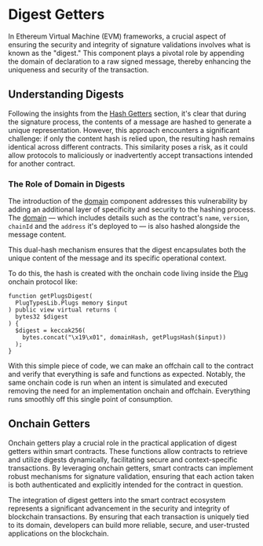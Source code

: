 # Digest Getters

In Ethereum Virtual Machine (EVM) frameworks, a crucial aspect of ensuring the security and integrity of signature validations involves what is known as the "digest." This component plays a pivotal role by appending the domain of declaration to a raw signed message, thereby enhancing the uniqueness and security of the transaction.

## Understanding Digests

Following the insights from the [Hash Getters](/decoders/hash-getters) section, it's clear that during the signature process, the contents of a message are hashed to generate a unique representation. However, this approach encounters a significant challenge: if only the content hash is relied upon, the resulting hash remains identical across different contracts. This similarity poses a risk, as it could allow protocols to maliciously or inadvertently accept transactions intended for another contract.

### The Role of Domain in Digests

The introduction of the [domain](/generated/base-types/EIP712Domain) component addresses this vulnerability by adding an additional layer of specificity and security to the hashing process. The [domain](/generated/base-types/EIP712Domain) — which includes details such as the contract's `name`, `version`, `chainId` and the `address` it's deployed to — is also hashed alongside the message content.

This dual-hash mechanism ensures that the digest encapsulates both the unique content of the message and its specific operational context.

To do this, the hash is created with the onchain code living inside the [Plug](/) onchain protocol like:

```solidity
function getPlugsDigest(
  PlugTypesLib.Plugs memory $input
) public view virtual returns (
  bytes32 $digest
) {
  $digest = keccak256(
    bytes.concat("\x19\x01", domainHash, getPlugsHash($input))
  );
}
```

With this simple piece of code, we can make an offchain call to the contract and verify that everything is safe and functions as expected. Notably, the same onchain code is run when an intent is simulated and executed removing the need for an implementation onchain and offchain. Everything runs smoothly off this single point of consumption.

## Onchain Getters

Onchain getters play a crucial role in the practical application of digest getters within smart contracts. These functions allow contracts to retrieve and utilize digests dynamically, facilitating secure and context-specific transactions. By leveraging onchain getters, smart contracts can implement robust mechanisms for signature validation, ensuring that each action taken is both authenticated and explicitly intended for the contract in question.

The integration of digest getters into the smart contract ecosystem represents a significant advancement in the security and integrity of blockchain transactions. By ensuring that each transaction is uniquely tied to its domain, developers can build more reliable, secure, and user-trusted applications on the blockchain.
